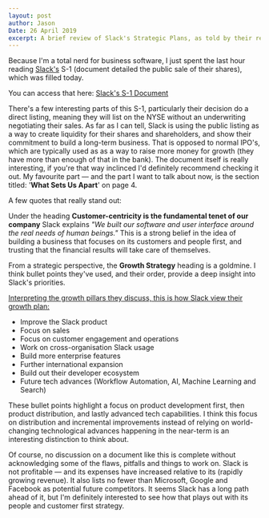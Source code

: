 ```yaml
---
layout: post
author: Jason
Date: 26 April 2019
excerpt: A brief review of Slack's Strategic Plans, as told by their recent S-1 document
---
```


Because I'm a total nerd for business software, I just spent the last hour reading [Slack's](https://slack.com) S-1 (document detailed the public sale of their shares), which was filled today.

You can access that here: [Slack's S-1 Document](https://www.sec.gov/Archives/edgar/data/1764925/000162828019004786/slacks-1.html)

There's a few interesting parts of this S-1, particularly their decision do a direct listing, meaning they will list on the NYSE without an underwriting negotiating their sales. As far as I can tell, Slack is using the public listing as a way to create liquidity for their shares and shareholders, and show their commitment to build a long-term business. That is opposed to normal IPO's, which are typically used as as a way to raise more money for growth (they have more than enough of that in the bank).
The document itself is really interesting, if you're that way inclinced I'd definitely recommend checking it out. My favourite part — and the part I want to talk about now, is the section titled: '**What Sets Us Apart**' on page 4.

A few quotes that really stand out:

Under the heading **Customer-centricity is the fundamental tenet of our company** Slack explains _"We built our software and user interface around the real needs of human beings."_ This is a strong belief in the idea of building a business that focuses on its customers and people first, and trusting that the financial results will take care of themselves.

From a strategic perspective, the **Growth Strategy** heading is a goldmine. I think bullet points they've used, and their order, provide a deep insight into Slack's priorities.

<u>Interpreting the growth pillars they discuss, this is how Slack view their growth plan:</u>

- Improve the Slack product
- Focus on sales
- Focus on customer engagement and operations
- Work on cross-organisation Slack usage
- Build more enterprise features
- Further international expansion
- Build out their developer ecosystem
- Future tech advances (Workflow Automation, AI, Machine Learning and Search)

These bullet points highlight a focus on product development first, then product distribution, and lastly advanced tech capabilities. I think this focus on distribution and incremental improvements instead of relying on world-changing technological advances happening in the near-term is an interesting distinction to think about.

Of course, no discussion on a document like this is complete without acknowledging some of the flaws, pitfalls and things to work on. Slack is not profitable — and its expenses have increased relative to its (rapidly growing revenue). It also lists no fewer than Microsoft, Google and Facebook as potential future competitors. It seems Slack has a long path ahead of it, but I'm definitely interested to see how that plays out with its people and customer first strategy.
